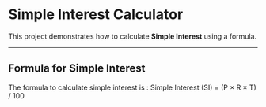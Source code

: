 # Simple Interest Calculator

This project demonstrates how to calculate **Simple Interest** using a formula.

---

## Formula for Simple Interest
The formula to calculate simple interest is : Simple Interest (SI) = (P × R × T) / 100

